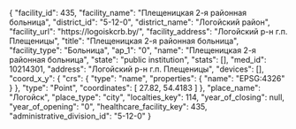 {
    "facility_id": 435,
    "facility_name": "Плещеницкая 2-я районная больница",
    "district_id": "5-12-0",
    "district_name": "Логойский район",
    "facility_url": "https:\/\/logoiskcrb.by\/",
    "facility_address": "Логойский р-н г.п. Плещеницы",
    "title": "Плещеницкая 2-я районная больница",
    "facility_type": "Больница",
    "ap_1": "0",
    "name": "Плещеницкая 2-я районная больница",
    "state": "public institution",
    "stats": [],
    "med_id": 10214301,
    "address": "Логойский р-н г.п. Плещеницы",
    "devices": [],
    "coord_x_y": {
        "crs": {
            "type": "name",
            "properties": {
                "name": "EPSG:4326"
            }
        },
        "type": "Point",
        "coordinates": [
            27.82,
            54.4183
        ]
    },
    "place_name": "Логойск",
    "place_type": "city",
    "localties_key": 114,
    "year_of_closing": null,
    "year_of_opening": "0",
    "healthcare_facility_key": 435,
    "administrative_division_id": "5-12-0"
}